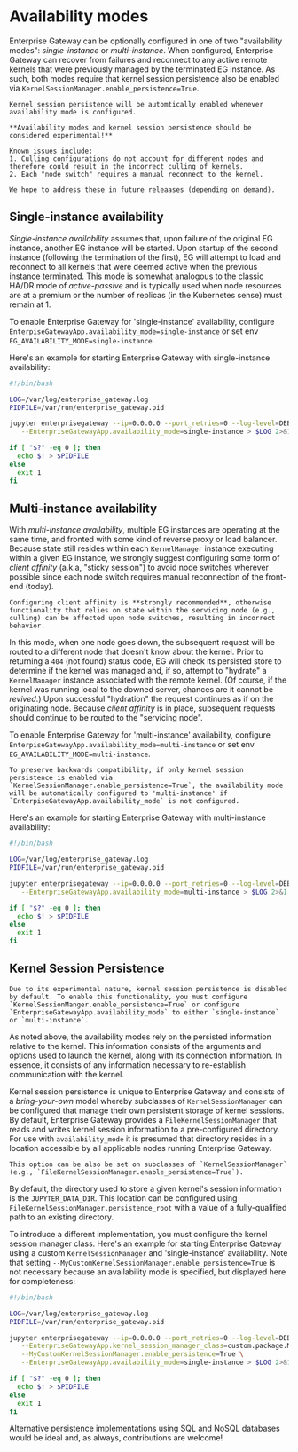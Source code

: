# Availability modes

Enterprise Gateway can be optionally configured in one of two "availability modes": _single-instance_ or _multi-instance_. When configured, Enterprise Gateway can recover from failures and reconnect to any active remote kernels that were previously managed by the terminated EG instance. As such, both modes require that kernel session persistence also be enabled via `KernelSessionManager.enable_persistence=True`.

```{note}
Kernel session persistence will be automtically enabled whenever availability mode is configured.
```

```{caution}
**Availability modes and kernel session persistence should be considered experimental!**

Known issues include:
1. Culling configurations do not account for different nodes and therefore could result in the incorrect culling of kernels.
2. Each "node switch" requires a manual reconnect to the kernel.

We hope to address these in future releaases (depending on demand).
```

## Single-instance availability

_Single-instance availability_ assumes that, upon failure of the original EG instance, another EG instance will be started. Upon startup of the second instance (following the termination of the first), EG will attempt to load and reconnect to all kernels that were deemed active when the previous instance terminated. This mode is somewhat analogous to the classic HA/DR mode of _active-passive_ and is typically used when node resources are at a premium or the number of replicas (in the Kubernetes sense) must remain at 1.

To enable Enterprise Gateway for 'single-instance' availability, configure `EnterpiseGatewayApp.availability_mode=single-instance` or set env `EG_AVAILABILITY_MODE=single-instance`.

Here's an example for starting Enterprise Gateway with single-instance availability:

```bash
#!/bin/bash

LOG=/var/log/enterprise_gateway.log
PIDFILE=/var/run/enterprise_gateway.pid

jupyter enterprisegateway --ip=0.0.0.0 --port_retries=0 --log-level=DEBUG \
   --EnterpriseGatewayApp.availability_mode=single-instance > $LOG 2>&1 &

if [ "$?" -eq 0 ]; then
  echo $! > $PIDFILE
else
  exit 1
fi
```

## Multi-instance availability

With _multi-instance availability_, multiple EG instances are operating at the same time, and fronted with some kind of reverse proxy or load balancer. Because state still resides within each `KernelManager` instance executing within a given EG instance, we strongly suggest configuring some form of _client affinity_ (a.k.a, "sticky session") to avoid node switches wherever possible since each node switch requires manual reconnection of the front-end (today).

```{tip}
Configuring client affinity is **strongly recommended**, otherwise functionality that relies on state within the servicing node (e.g., culling) can be affected upon node switches, resulting in incorrect behavior.
```

In this mode, when one node goes down, the subsequent request will be routed to a different node that doesn't know about the kernel. Prior to returning a `404` (not found) status code, EG will check its persisted store to determine if the kernel was managed and, if so, attempt to "hydrate" a `KernelManager` instance associated with the remote kernel. (Of course, if the kernel was running local to the downed server, chances are it cannot be _revived_.) Upon successful "hydration" the request continues as if on the originating node. Because _client affinity_ is in place, subsequent requests should continue to be routed to the "servicing node".

To enable Enterprise Gateway for 'multi-instance' availability, configure `EnterpiseGatewayApp.availability_mode=multi-instance` or set env `EG_AVAILABILITY_MODE=multi-instance`.

```{attention}
To preserve backwards compatibility, if only kernel session persistence is enabled via `KernelSessionManager.enable_persistence=True`, the availability mode will be automatically configured to 'multi-instance' if `EnterpiseGatewayApp.availability_mode` is not configured.
```

Here's an example for starting Enterprise Gateway with multi-instance availability:

```bash
#!/bin/bash

LOG=/var/log/enterprise_gateway.log
PIDFILE=/var/run/enterprise_gateway.pid

jupyter enterprisegateway --ip=0.0.0.0 --port_retries=0 --log-level=DEBUG \
   --EnterpriseGatewayApp.availability_mode=multi-instance > $LOG 2>&1 &

if [ "$?" -eq 0 ]; then
  echo $! > $PIDFILE
else
  exit 1
fi
```

## Kernel Session Persistence

```{attention}
Due to its experimental nature, kernel session persistence is disabled by default. To enable this functionality, you must configure `KernelSessionManger.enable_persistence=True` or configure `EnterpriseGatewayApp.availability_mode` to either `single-instance` or `multi-instance`.
```

As noted above, the availability modes rely on the persisted information relative to the kernel. This information consists of the arguments and options used to launch the kernel, along with its connection information. In essence, it consists of any information necessary to re-establish communication with the kernel.

Kernel session persistence is unique to Enterprise Gateway and consists of a _bring-your-own_ model whereby subclasses of `KernelSessionManager` can be configured that manage their own persistent storage of kernel sessions. By default, Enterprise Gateway provides a `FileKernelSessionManager` that reads and writes kernel session information to a pre-configured directory. For use with `availability_mode` it is presumed that directory resides in a location accessible by all applicable nodes running Enterprise Gateway.

```{note}
This option can be also be set on subclasses of `KernelSessionManager` (e.g., `FileKernelSessionManager.enable_persistence=True`).
```

By default, the directory used to store a given kernel's session information is the `JUPYTER_DATA_DIR`. This location can be configured using `FileKernelSessionManager.persistence_root` with a value of a fully-qualified path to an existing directory.

To introduce a different implementation, you must configure the kernel session manager class. Here's an example for starting Enterprise Gateway using a custom `KernelSessionManager` and 'single-instance' availability. Note that setting `--MyCustomKernelSessionManager.enable_persistence=True` is not necessary because an availability mode is specified, but displayed here for completeness:

```bash
#!/bin/bash

LOG=/var/log/enterprise_gateway.log
PIDFILE=/var/run/enterprise_gateway.pid

jupyter enterprisegateway --ip=0.0.0.0 --port_retries=0 --log-level=DEBUG \
   --EnterpriseGatewayApp.kernel_session_manager_class=custom.package.MyCustomKernelSessionManager \
   --MyCustomKernelSessionManager.enable_persistence=True \
   --EnterpriseGatewayApp.availability_mode=single-instance > $LOG 2>&1 &

if [ "$?" -eq 0 ]; then
  echo $! > $PIDFILE
else
  exit 1
fi
```

Alternative persistence implementations using SQL and NoSQL databases would be ideal and, as always, contributions are welcome!

